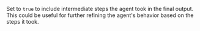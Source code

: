 Set to `true` to include intermediate steps the agent took in the final output. This could be useful for further refining the agent's behavior based on the steps it took.
